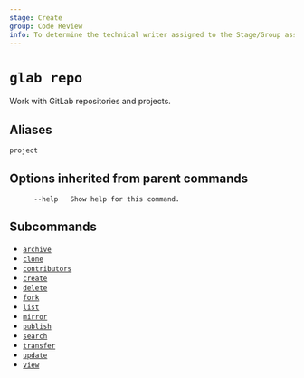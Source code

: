```yaml
---
stage: Create
group: Code Review
info: To determine the technical writer assigned to the Stage/Group associated with this page, see https://about.gitlab.com/handbook/product/ux/technical-writing/#assignments
---
```


<!--
This documentation is auto generated by a script.
Please do not edit this file directly. Run `make gen-docs` instead.
-->

# `glab repo`

Work with GitLab repositories and projects.

## Aliases

```plaintext
project
```

## Options inherited from parent commands

```plaintext
      --help   Show help for this command.
```

## Subcommands

- [`archive`](archive.md)
- [`clone`](clone.md)
- [`contributors`](contributors.md)
- [`create`](create.md)
- [`delete`](delete.md)
- [`fork`](fork.md)
- [`list`](list.md)
- [`mirror`](mirror.md)
- [`publish`](publish/index.md)
- [`search`](search.md)
- [`transfer`](transfer.md)
- [`update`](update.md)
- [`view`](view.md)
